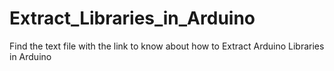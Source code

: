 # Extract_Libraries_in_Arduino
Find the text file with the link to know about how to Extract Arduino Libraries in Arduino 
